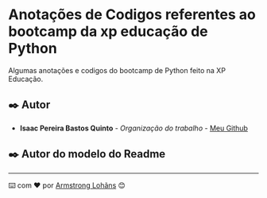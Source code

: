 # Anotações de Codigos referentes ao bootcamp da xp educação de Python

Algumas anotações e codigos do bootcamp de Python feito na XP Educação.

## ✒️ Autor

* **Isaac Pereira Bastos Quinto** - *Organização do trabalho* - [Meu Github](https://github.com/isaacQ13)

## ✒️ Autor do modelo do Readme
---
⌨️ com ❤️ por [Armstrong Lohãns](https://gist.github.com/lohhans) 😊
